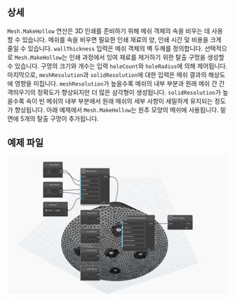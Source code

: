## 상세
`Mesh.MakeHollow` 연산은 3D 인쇄를 준비하기 위해 메쉬 객체의 속을 비우는 데 사용할 수 있습니다. 메쉬를 속을 비우면 필요한 인쇄 재료의 양, 인쇄 시간 및 비용을 크게 줄일 수 있습니다. `wallThickness` 입력은 메쉬 객체의 벽 두께를 정의합니다. 선택적으로 `Mesh.MakeHollow`는 인쇄 과정에서 잉여 재료를 제거하기 위한 탈출 구멍을 생성할 수 있습니다. 구멍의 크기와 개수는 입력 `holeCount`와 `holeRadius`에 의해 제어됩니다. 마지막으로, `meshResolution`과 `solidResolution`에 대한 입력은 메쉬 결과의 해상도에 영향을 미칩니다. `meshResolution`가 높을수록 메쉬의 내부 부분과 원래 메쉬 간 간격띄우기의 정확도가 향상되지만 더 많은 삼각형이 생성됩니다. `solidResolution`가 높을수록 속이 빈 메쉬의 내부 부분에서 원래 메쉬의 세부 사항이 세밀하게 유지되는 정도가 향상됩니다.
아래 예제에서 `Mesh.MakeHollow`는 원추 모양의 메쉬에 사용됩니다. 밑면에 5개의 탈출 구멍이 추가됩니다.

## 예제 파일

![Example](./Autodesk.DesignScript.Geometry.Mesh.MakeHollow_img.jpg)
